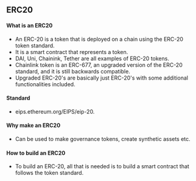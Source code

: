 ## ERC20

#### What is an ERC20
- An ERC-20 is a token that is deployed on a chain using the ERC-20 token standard.
- It is a smart contract that represents a token.
- DAI, Uni, Chainink, Tether are all examples of ERC-20 tokens.
- Chainlink token is an ERC-677, an upgraded version of the ERC-20 standard, and it is still backwards compatible.
- Upgraded ERC-20's are basically just ERC-20's with some additional functionalities included.

#### Standard
- eips.ethereum.org/EIPS/eip-20.

#### Why make an ERC20
- Can be used to make governance tokens, create synthetic assets etc.

#### How to build an ERC20
- To build an ERC-20, all that is needed is to build a smart contract that follows the token standard.

